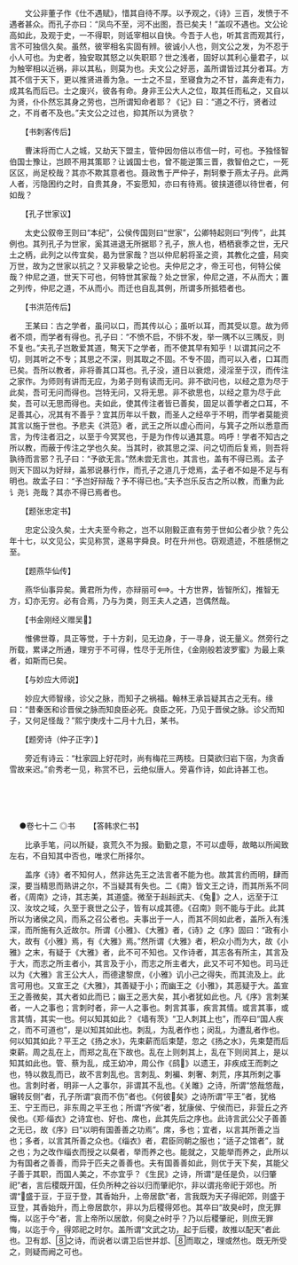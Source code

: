 <!-- { "loadSidebar": true } -->
　　文公非董子作《仕不遇赋》，惜其自待不厚。以予观之，《诗》三百，发愤于不遇者甚众。而孔子亦曰：“凤鸟不至，河不出图，吾已矣夫！”盖叹不遇也。文公论高如此，及观于史，一不得职，则诋宰相以自快。今吾于人也，听其言而观其行，言不可独信久矣。虽然，彼宰相名实固有辨。彼诚小人也，则文公之发，为不忍于小人可也。为史者，独安取其怒之以失职耶？世之浅者，固好以其利心量君子，以为触宰相以近祸，非以其私，则莫为也。夫文公之好恶，盖所谓皆过其分者耳。方其不信于天下，更以推贤进善为急。一士之不显，至寝食为之不甘，盖奔走有力，成其名而后已。士之废兴，彼各有命。身非王公大人之位，取其任而私之，又自以为贤，仆仆然忘其身之劳也，岂所谓知命者耶？《记》曰：“道之不行，贤者过之，不肖者不及也。”夫文公之过也，抑其所以为贤欤？

　　【书刺客传后】

　　曹沫将而亡人之城，又劫天下盟主，管仲因勿倍以市信一时，可也。予独怪智伯国士豫让，岂顾不用其策耶？让诚国士也，曾不能逆策三晋，救智伯之亡，一死区区，尚足校哉？其亦不欺其意者也。聂政售于严仲子，荆轲豢于燕太子丹。此两人者，污隐困约之时，自贵其身，不妄愿知，亦曰有待焉。彼挟道德以待世者，何如哉？

　　【孔子世家议】

　　太史公叙帝王则曰“本纪”，公侯传国则曰“世家”，公卿特起则曰“列传”，此其例也。其列孔子为世家，奚其进退无所据耶？孔子，旅人也，栖栖衰季之世，无尺土之柄，此列之以传宜矣，曷为世家哉？岂以仲尼躬将圣之资，其教化之盛，舄奕万世，故为之世家以抗之？又非极挚之论也。夫仲尼之才，帝王可也，何特公侯哉？仲尼之道，世天下可也，何特世其家哉？处之世家，仲尼之道，不从而大；置之列传，仲尼之道，不从而小。而迁也自乱其例，所谓多所抵牾者也。

　　【书洪范传后】

　　王某曰：古之学者，虽问以口，而其传以心；虽听以耳，而其受以意。故为师者不烦，而学者有得也。孔子曰：“不愤不启，不悱不发，举一隅不以三隅反，则不复也。”夫孔子岂敢爱其道，骜天下之学者，而不使其早有知乎！以谓其问之不切，则其听之不专；其思之不深，则其取之不固。不专不固，而可以入者，口耳而已矣。吾所以教者，非将善其口耳也。孔子没，道日以衰熄，浸淫至于汉，而传注之家作。为师则有讲而无应，为弟子则有读而无问。非不欲问也，以经之意为尽于此矣，吾可无问而得也。岂特无问，又将无思。非不欲思也，以经之意为尽于此矣，吾可以无思而得也。夫如此，使其传注者皆已善矣，固足以善学者之口耳，不足善其心，况其有不善乎？宜其历年以千数，而圣人之经卒于不明，而学者莫能资其言以施于世也。予悲夫《洪范》者，武王之所以虚心而问，与箕子之所以悉意而言，为传注者汨之，以至于今冥冥也，于是为作传以通其意。呜呼！学者不知古之所以教，而蔽于传注之学也久矣。当其时，欲其思之深、问之切而后复焉，则吾将孰待而言邪？孔子曰：“予欲无言。”然未尝无言也，其言也，盖有不得已焉。孟子则天下固以为好辩，盖邪说暴行作，而孔子之道几于熄焉，孟子者不如是不足与有明也。故孟子曰：“予岂好辩哉？予不得已也。”夫予岂乐反古之所以教，而重为此讠尧讠尧哉？其亦不得已焉者也。

　　【题张忠定书】

　　忠定公没久矣，士大夫至今称之，岂不以刚毅正直有劳于世如公者少欤？先公年十七，以文见公，实见称赏，遂易字舜良。时在升州也。窃观遗迹，不胜感恻之至。

　　【题燕华仙传】

　　燕华仙事异矣。黄君所为传，亦辩丽可。十方世界，皆智所幻，推智无方，幻亦无穷。必有合焉，乃与为类，则王夫人之遇，岂偶然哉。

　　【书金刚经义赠吴】

　　惟佛世尊，具正等觉，于十方刹，见无边身，于一寻身，说无量义。然旁行之所载，累译之所通，理穷于不可得，性尽于无所住，《金刚般若波罗蜜》为最上乘者，如斯而已矣。

　　【与妙应大师说】

　　妙应大师智缘，诊父之脉，而知子之祸福。翰林王承旨疑其古之无有。缘曰：“昔秦医和诊晋侯之脉而知良臣必死。良臣之死，乃见于晋侯之脉。诊父而知子，又何足怪哉？”熙宁庚戌十二月十九日，某书。

　　【题旁诗（仲子正字）】

　　旁近有诗云：“杜家园上好花时，尚有梅花三两枝。日莫欲归岩下宿，为贪香雪故来迟。”俞秀老一见，称赏不已，云绝似唐人。旁喜作诗，如此诗甚工也。 
　

　




　

　
●卷七十二
◎书
　　【答韩求仁书】

　　比承手笔，问以所疑，哀荒久不为报。勤勤之意，不可以虚辱，故略以所闻致左右，不自知其中否也，唯求仁所择尔。

　　盖序《诗》者不知何人，然非达先王之法言者不能为也。故其言约而明，肆而深，要当精思而熟讲之尔，不当疑其有失也。二《南》皆文王之诗，而其所系不同者，《周南》之诗，其志美，其道盛。微至于赳赳武夫、《兔》之人，远至于江汉、汝坟之域，久至于衰世之公子，皆有以成其德。《召南》则不能与于此。此其所以为诸侯之风，而系之召公者也。夫事出于一人，而其不同如此者，盖所入有浅深，而所施有久近故尔。所谓《小雅》、《大雅》者，《诗》之《序》固曰：“政有小大，故有《小雅》焉，有《大雅》焉。”然所谓《大雅》者，积众小而为大，故《小雅》之末，有疑于《大雅》者，此不可不知也。又作诗者，其志各有所主，其言及于大，而志之所主者小，其言及于小，而志之所主者大，此又不可不知也。司马迁以为《大雅》言王公大人，而德逮黎庶，《小雅》讥小己之得失，而其流及上。此言可用也。又宣王之《大雅》，其善疑于小；而幽王之《小雅》，其恶疑于大。盖宣王之善微矣，其大者如此而已；幽王之恶大矣，其小者犹如此也。凡《序》言刺某者，一人之事也；言刺时者，非一人之事也。刺言其事，疾言其情。或言其事，或言其情，其实一也。何以知其如此？《墙有茨》“卫人刺其上也”，而卒曰“国人疾之，而不可道也”，是以知其如此也。刺乱，为乱者作也；闵乱，为遭乱者作也。何以知其如此？平王之《扬之水》，先束薪而后束楚，忽之《扬之水》，先束楚而后束薪。周之乱在上，而郑之乱在下故也。乱在上则刺其上，乱在下则闵其上，是以知其如此也。管、蔡为乱，成王幼冲，周公作《鸱》以遗王，非疾成王而刺之也，特以救乱而已，故不言刺乱也。言刺乱、刺褊、刺奢、刺荒，序其所刺之事也。言刺时者，明非一人之事尔，非谓其不乱也。《关雎》之诗，所谓“悠哉悠哉，辗转反侧”者，孔子所谓“哀而不伤”者也。《何彼矣》之诗所谓“平王”者，犹格王、宁王而已，非东周之平王也；所谓“齐侯”者，犹康侯、宁侯而已，非营丘之齐侯也。《郑·缁衣》之诗宜也、好也、席也，此其先后之序也。此诗言武公父子善善之无已，故《序》曰“以明有国善善之功焉”。席，多也；宜者，以言其所善之当也；多者，以言其所善之众也。《缁衣》者，君臣同朝之服也；“适子之馆者”，就之也；为之改作缁衣而授之以粲者，举而养之也。能就之，又能举而养之，此所以为有国者之善善，而异于匹夫之善善也。夫有国善善如此，则优于天下矣，其能父子善于其职，而国人美之，不亦宜乎？《生民》之诗，所谓“是任是负，以归肇祀”者，言后稷既开国，任负所种之谷以归而肇祀尔，非以谓兆帝祀于郊也。所谓“盛于豆，于豆于登，其香始升，上帝居歆”者，言我既为天子得祀郊，则盛于豆登，其香始升，而上帝居歆尔，非以为后稷得郊也。其卒曰“故臭时，庶无罪悔，以迄于今”者，言上帝所以居歆，何臭之时乎？乃以后稷肇祀，则庶无罪悔，以迄于今，得郊祀之时尔。盖所谓“文武之功，起于后稷，故推以配天”者此也。卫有邶、之诗，而说者以谓卫后世并邶、而取之，理或然也。既无所受之，则疑而阙之可也。


